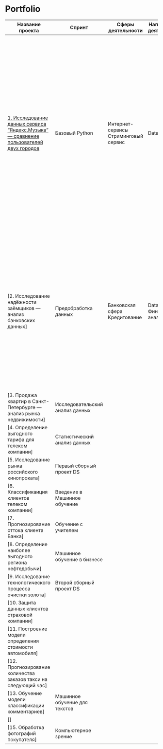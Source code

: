 # Portfolio

| Название проекта | Спринт | Сферы деятельности | Направление деятельности | Навыки и инструменты | Задачи проекта | Описание проекта | Ключивые слова проекта |
|------------------|--------|--------------------|--------------------------|----------------------|----------------|------------------|------------------------|
| [1. Исследование данных сервиса “Яндекс.Музыка” — сравнение пользователей двух городов](https://github.com/IT-DS-Alex/Portfolio/tree/main/Project1) | Базовый Python   |Интернет-сервисы Стриминговый сервис|Data Analyst|Python Pandas|На реальных данных Яндекс.Музыки c помощью библиотеки Pandas и её возможностей проверить данные и сравнить поведение и предпочтения пользователей двух столиц — Москвы и Санкт-Петербурга.|Сравнение Москвы и Петербурга окружено мифами: - Москва — мегаполис, подчинённый жёсткому ритму рабочей недели; - Петербург — город своеобразной культуры, непохожий на Москву.Некоторые мифы отражают действительность. Другие — пустые стереотипы. Бизнес должен отличать первые от вторых, чтобы принимать рациональные решения. На реальных данных Яндекс.Музыки вы проверите данные и сравните поведение пользователей двух столиц. |обработка данных, дубликаты, пропуски, логическая индексация, группировка, сортировка |
|[2. Исследование надёжности заёмщиков — анализ банковских данных]|Предобработка данных|Банковская сфера Кредитование|Data Analyst Финансовый аналитик|предобработка данных Python Pandas|На основе статистики о платёжеспособности клиентов исследовать влияет ли семейное положение и количество детей клиента на факт возврата кредита в срок|На основе данных кредитного отдела банка исследовал влияние семейного положения и количества детей на факт погашения кредита в срок. Была получена информация о данных. Определены и обработаны пропуски. Заменены типы данных на соответствующие хранящимся данным. Удалены дубликаты. Категоризованы данные. Один датафрейм декомпозирован на три.|обработка данных, дубликаты, пропуски, категоризация, декомпозиция|
|[3. Продажа квартир в Санкт-Петербурге — анализ рынка недвижимости]|Исследовательский анализ данных|||||||
|[4. Определение выгодного тарифа для телеком компании]|Статистический анализ данных|||||||
|[5. Исследование рынка российского кинопроката]|Первый сборный проект DS|||||||
|[6. Классификаиция клиентов телеком компании]|Введение в Машинное обучение|||||||
|[7. Прогнозирование оттока клиента Банка]|Обучение с учителем|       ||||||
|[8. Определение наиболее выгодного региона нефтедобычи]|Машинное обучение в бизнесе|       ||||||
|[9. Исследование технологического процесса очистки золота]|Второй сборный проект DS    |       ||||||
|[10. Защита данных клиентов страховой компании]   |    |       ||||||
|[11. Построение модели определения стоимости автомобиля]   |    |       ||||||
|[12. Прогнозирование количества заказов такси на следующий час]   |    |       ||||||
|[13. Обучение модели классификации комментариев]|Машинное обучение для текстов|       ||||||
|  []   |    |       ||||||
|[15. Обработка фотографий покупателя]|Компьютерное зрение|||||||
